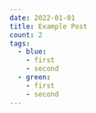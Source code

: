 ```yaml
---
date: 2022-01-01
title: Example Post
count: 2
tags:
  - blue:
    - first
    - second
  - green:
    - first
    - second
---
```

